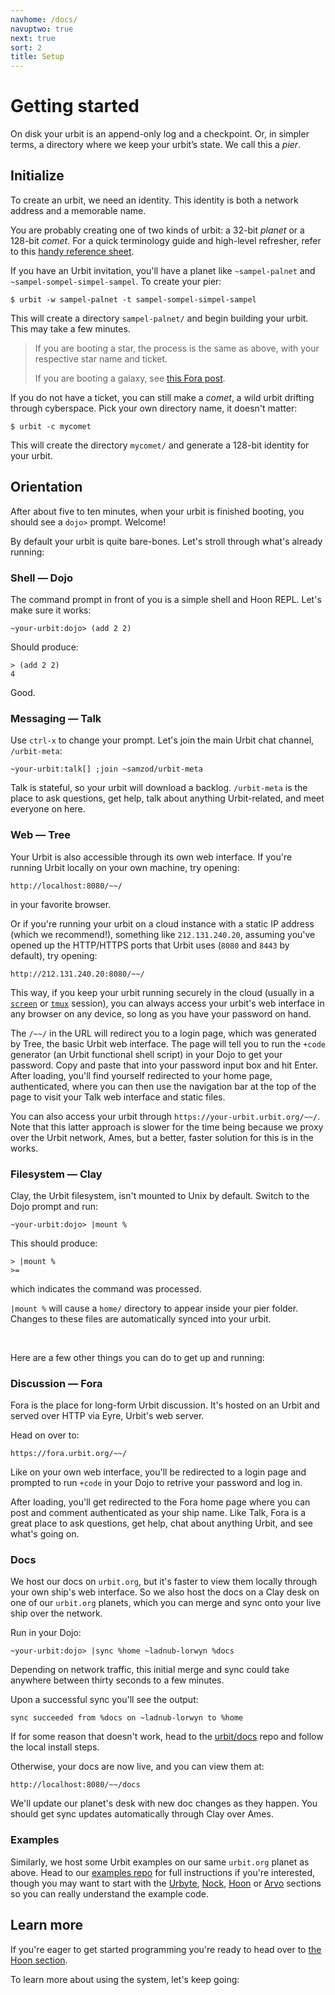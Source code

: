 ```yaml
---
navhome: /docs/
navuptwo: true
next: true
sort: 2
title: Setup
---
```


# Getting started

On disk your urbit is an append-only log and a checkpoint. Or, in
simpler terms, a directory where we keep your urbit’s state. We call
this a _pier_.

## Initialize

To create an urbit, we need an identity. This identity is both a network
address and a memorable name.

You are probably creating one of two kinds of urbit: a 32-bit _planet_
or a 128-bit _comet_. For a quick terminology guide and high-level
refresher, refer to this [handy reference sheet](../../about/glossary/).

If you have an Urbit invitation, you'll have a planet like
`~sampel-palnet` and `~sampel-sompel-simpel-sampel`. To create your
pier:

```
$ urbit -w sampel-palnet -t sampel-sompel-simpel-sampel
```

This will create a directory `sampel-palnet/` and begin building your
urbit. This may take a few minutes.

> If you are booting a star, the process is the same as above, with your
> respective star name and ticket. 
>
> If you are booting a galaxy, see 
> [this Fora post](https://urbit.org/fora/posts/~2016.8.17..21.04.11..1450~/).

If you do not have a ticket, you can still make a _comet_, a wild urbit
drifting through cyberspace. Pick your own directory name, it doesn't
matter:

```
$ urbit -c mycomet
```

This will create the directory `mycomet/` and generate a 128-bit
identity for your urbit.

## Orientation

After about five to ten minutes, when your urbit is finished booting,
you should see a `dojo>` prompt. Welcome!

By default your urbit is quite bare-bones. Let's stroll through what's
already running:

### Shell — Dojo

The command prompt in front of you is a simple shell and Hoon REPL.
Let's make sure it works:

```
~your-urbit:dojo> (add 2 2)
```

Should produce:

```
> (add 2 2)
4
```

Good.


### Messaging — Talk

Use `ctrl-x` to change your prompt. Let's join the main Urbit chat
channel, `/urbit-meta`:

```
~your-urbit:talk[] ;join ~samzod/urbit-meta
```

Talk is stateful, so your urbit will download a backlog.
`/urbit-meta` is the place to ask questions, get help, talk about
anything Urbit-related, and meet everyone on here.

### Web — Tree

Your Urbit is also accessible through its own web interface. If you're
running Urbit locally on your own machine, try opening:

```
http://localhost:8080/~~/
```

in your favorite browser. 

Or if you're running your urbit on a cloud instance with a static IP
address (which we recommend!), something like `212.131.240.20`, assuming
you've opened up the HTTP/HTTPS ports that Urbit uses (`8080` and `8443`
by default), try opening:


```
http://212.131.240.20:8080/~~/
```

This way, if you keep your urbit running securely in the cloud (usually
in a [`screen`](https://www.gnu.org/software/screen/) or 
[`tmux`](https://github.com/tmux/tmux/wiki) session), you can always
access your urbit's web interface in any browser on any device, so long
as you have your password on hand.

The `/~~/` in the URL will redirect you to a login page, which was
generated by Tree, the basic Urbit web interface. The page will tell
you to run the `+code` generator (an Urbit functional shell script) in
your Dojo to get your password. Copy and paste that into your password
input box and hit Enter. After loading, you'll find yourself redirected
to your home page, authenticated, where you can then use the navigation
bar at the top of the page to visit your Talk web interface and static
files.

You can also access your urbit through
`https://your-urbit.urbit.org/~~/`. Note that this latter approach is
slower for the time being because we proxy over the Urbit network, Ames,
but a better, faster solution for this is in the works.

### Filesystem — Clay

Clay, the Urbit filesystem, isn't mounted to Unix by default. Switch
to the Dojo prompt and run:

```
~your-urbit:dojo> |mount %
```

This should produce:

```
> |mount %
>=
```

which indicates the command was processed.

`|mount %` will cause a `home/` directory to appear inside your pier
folder. Changes to these files are automatically synced into your urbit.

<br />

Here are a few other things you can do to get up and running:

### Discussion — Fora

Fora is the place for long-form Urbit discussion. It's hosted on an
Urbit and served over HTTP via Eyre, Urbit's web server.

Head on over to:

```
https://fora.urbit.org/~~/
```

Like on your own web interface, you'll be redirected to a login page and
prompted to run `+code` in your Dojo to retrive your password and log
in.

After loading, you'll get redirected to the Fora home page where you
can post and comment authenticated as your ship name. Like Talk, Fora
is a great place to ask questions, get help, chat about anything Urbit, and
see what's going on.

### Docs

We host our docs on `urbit.org`, but it's faster to view them locally
through your own ship's web interface. So we also host the docs on a
Clay desk on one of our `urbit.org` planets, which you can merge and
sync onto your live ship over the network.

Run in your Dojo:

```
~your-urbit:dojo> |sync %home ~ladnub-lorwyn %docs
```

Depending on network traffic, this initial merge and sync could take
anywhere between thirty seconds to a few minutes.

Upon a successful sync you'll see the output:

```
sync succeeded from %docs on ~ladnub-lorwyn to %home
```

If for some reason that doesn't work, head to the
[urbit/docs](https://github.com/urbit/docs) repo and follow the local
install steps.

Otherwise, your docs are now live, and you can view them at:

```
http://localhost:8080/~~/docs
```

We'll update our planet's desk with new doc changes as they happen. You
should get sync updates automatically through Clay over Ames.

### Examples

Similarly, we host some Urbit examples on our same `urbit.org` planet as
above. Head to our [examples repo](https://github.com/urbit/examples) for
full instructions if you're interested, though you may want to start
with the [Urbyte](../../urbyte/), [Nock](../../nock/),
[Hoon](../../hoon/) or [Arvo](../../arvo/) sections so you can really
understand the example code.

## Learn more

If you're eager to get started programming you're ready to head over to
[the Hoon section](../../hoon/mission/).

To learn more about using the system, let's keep going:

